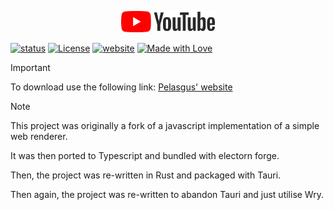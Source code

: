 <!--Author: D.A.Pelasgus-->
<p align="center"><img src="assets/logo.svg" alt="YouTubeTV" style="width: 150px;" /></p>

[![status](https://img.shields.io/badge/status-stable-%23FF0000.svg?style=for-the-badge)](https://github.com/pelasgus/youtube-tv/releases/latest)
[![License](https://img.shields.io/badge/License-GPL3-%23FF0000.svg?style=for-the-badge)](https://github.com/pelasgus/youtube-tv/blob/master/LICENSE)
[![website](https://img.shields.io/badge/website-youtube.com/tv-%23FF0000.svg?style=for-the-badge)](https://youtube.com/tv)
[![Made with Love](https://img.shields.io/badge/made_with-❤-%23FF0000.svg?style=for-the-badge)](https://pelasgus.xyz)

> [!IMPORTANT]
> To download use the following link:
> [Pelasgus' website](https://youtube-tv.pelasgus.xyz)

> [!NOTE]
> This project was originally a fork of a javascript implementation of a simple web renderer.
> 
> It was then ported to Typescript and bundled with electorn forge.
> 
> Then, the project was re-written in Rust and packaged with Tauri.
> 
> Then again, the project was re-written to abandon Tauri and just utilise Wry.

